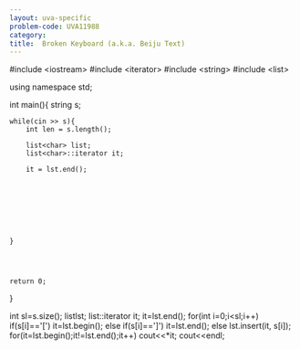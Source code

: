 ```yaml
---
layout: uva-specific
problem-code: UVA11988
category: 
title:  Broken Keyboard (a.k.a. Beiju Text) 
---
```

 
#include &lt;iostream&gt;
#include &lt;iterator&gt;
#include &lt;string&gt;
#include &lt;list&gt;

using namespace std;

int main(){
	string s;


	while(cin >> s){
		int len = s.length();

		list<char> list;
		list<char>::iterator it;

		it = lst.end();

		






	}




	return 0;
}






 int sl=s.size();
        list<char>lst;
        list<char>::iterator it;
        it=lst.end();
        for(int i=0;i<sl;i++)
            if(s[i]=='[') it=lst.begin();
            else if(s[i]==']') it=lst.end();
            else lst.insert(it, s[i]);
        for(it=lst.begin();it!=lst.end();it++)
            cout<<*it;
        cout<<endl; 

